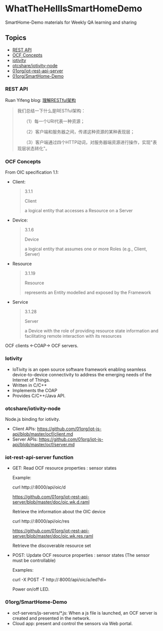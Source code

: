 # WhatTheHellIsSmartHomeDemo
SmartHome-Demo materials for Weekly QA learning and sharing

## Topics
* [REST API](http://www.ruanyifeng.com/blog/2011/09/restful.html)
* [OCF Concepts](https://openconnectivity.org/specs/OIC_Core_Specification_v1.1.1.pdf)
* [iotivity](https://www.iotivity.org/)
* [otcshare/iotivity-node](https://github.com/otcshare/iotivity-node)
* [01org/iot-rest-api-server](https://github.com/01org/iot-rest-api-server)
* [01org/SmartHome-Demo](https://github.com/01org/SmartHome-Demo)

### REST API
Ruan Yifeng blog: [理解RESTful架构](http://www.ruanyifeng.com/blog/2011/09/restful.html)
> 我们总结一下什么是RESTful架构：
>
>　　（1）每一个URI代表一种资源；
>
>　　（2）客户端和服务器之间，传递这种资源的某种表现层；
>
>　　（3）客户端通过四个HTTP动词，对服务器端资源进行操作，实现"表现层状态转化"。

### OCF Concepts
From OIC specification 1.1:
* Client:
  > 3.1.1
  >
  > Client
  >
  > a logical entity that accesses a Resource on a Server

* Device:
  > 3.1.6
  > 
  > Device
  >
  > a logical entity that assumes one or more Roles (e.g., Client, Server)

* Resource
  > 3.1.19
  >
  > Resource
  >
  > represents an Entity modelled and exposed by the Framework

* Service
  > 3.1.28
  >
  > Server
  >
  > a Device with the role of providing resource state information and facilitating remote interaction with its resources

OCF clients <-COAP-> OCF servers.

### Iotivity
* IoTivity is an open source software framework enabling seamless device-to-device connectivity to address the emerging needs of the Internet of Things.
* Written in C/C++
* Implements the COAP
* Provides C/C++/Java API.

### otcshare/iotivity-node
Node.js binding for iotivity.
* Client APIs: https://github.com/01org/iot-js-api/blob/master/ocf/client.md
* Server APIs: https://github.com/01org/iot-js-api/blob/master/ocf/server.md


### iot-rest-api-server function
* GET: Read OCF resource properties : sensor states

  Example:

  curl http://<where iot-rest-api-server is launched>:8000/api/oic/d
  
  https://github.com/01org/iot-rest-api-server/blob/master/doc/oic.wk.d.raml

  Retrieve the information about the OIC device

  curl http://<where iot-rest-api-server is launched>:8000/api/oic/res

  https://github.com/01org/iot-rest-api-server/blob/master/doc/oic.wk.res.raml

  Retrieve the discoverable resource set

* POST: Update OCF resource properties : sensor states (The sensor must be controllable)

  Examples:

  curl -X POST -T <JSON format file> http://<where iot-rest-api-server is launched>:8000/api/oic/a/led?di=<uuid> 

  Power on/off LED.

### 01org/SmartHome-Demo
* ocf-servers/js-servers/*.js: When a js file is launched, an OCF server is created and presented in the network.
* Cloud app: present and control the sensors via Web portal. 


